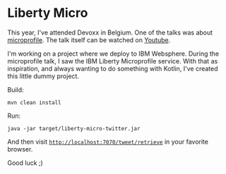 # Liberty Micro
This year, I've attended Devoxx in Belgium. One of the talks was about [microprofile](http://www.microprofile.io). The talk itself can be watched on [Youtube](https://www.youtube.com/watch?v=iG-XvoIfKtg).

I'm working on a project where we deploy to IBM Websphere. During the microprofile talk, I saw the IBM Liberty Microprofile service. With that as inspiration, and always wanting to do something with Kotlin, I've created this little dummy project.

Build:
	
	mvn clean install
	
Run:

	java -jar target/liberty-micro-twitter.jar
	
And then visit [`http://localhost:7070/tweet/retrieve`](http://localhost:7070/tweet/retrieve) in your favorite browser.
	
Good luck ;)